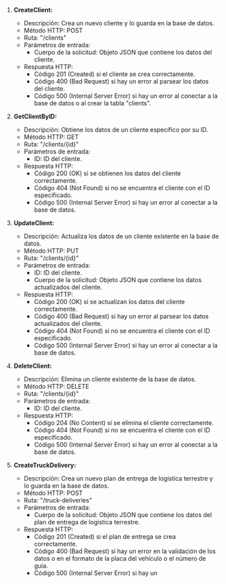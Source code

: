 1. **CreateClient:**
   - Descripción: Crea un nuevo cliente y lo guarda en la base de datos.
   - Método HTTP: POST
   - Ruta: "/clients"
   - Parámetros de entrada:
     - Cuerpo de la solicitud: Objeto JSON que contiene los datos del cliente.
   - Respuesta HTTP:
     - Código 201 (Created) si el cliente se crea correctamente.
     - Código 400 (Bad Request) si hay un error al parsear los datos del cliente.
     - Código 500 (Internal Server Error) si hay un error al conectar a la base de datos o al crear la tabla "clients".

2. **GetClientByID:**
   - Descripción: Obtiene los datos de un cliente específico por su ID.
   - Método HTTP: GET
   - Ruta: "/clients/{id}"
   - Parámetros de entrada:
     - ID: ID del cliente.
   - Respuesta HTTP:
     - Código 200 (OK) si se obtienen los datos del cliente correctamente.
     - Código 404 (Not Found) si no se encuentra el cliente con el ID especificado.
     - Código 500 (Internal Server Error) si hay un error al conectar a la base de datos.

3. **UpdateClient:**
   - Descripción: Actualiza los datos de un cliente existente en la base de datos.
   - Método HTTP: PUT
   - Ruta: "/clients/{id}"
   - Parámetros de entrada:
     - ID: ID del cliente.
     - Cuerpo de la solicitud: Objeto JSON que contiene los datos actualizados del cliente.
   - Respuesta HTTP:
     - Código 200 (OK) si se actualizan los datos del cliente correctamente.
     - Código 400 (Bad Request) si hay un error al parsear los datos actualizados del cliente.
     - Código 404 (Not Found) si no se encuentra el cliente con el ID especificado.
     - Código 500 (Internal Server Error) si hay un error al conectar a la base de datos.

4. **DeleteClient:**
   - Descripción: Elimina un cliente existente de la base de datos.
   - Método HTTP: DELETE
   - Ruta: "/clients/{id}"
   - Parámetros de entrada:
     - ID: ID del cliente.
   - Respuesta HTTP:
     - Código 204 (No Content) si se elimina el cliente correctamente.
     - Código 404 (Not Found) si no se encuentra el cliente con el ID especificado.
     - Código 500 (Internal Server Error) si hay un error al conectar a la base de datos.

5. **CreateTruckDelivery:**
   - Descripción: Crea un nuevo plan de entrega de logística terrestre y lo guarda en la base de datos.
   - Método HTTP: POST
   - Ruta: "/truck-deliveries"
   - Parámetros de entrada:
     - Cuerpo de la solicitud: Objeto JSON que contiene los datos del plan de entrega de logística terrestre.
   - Respuesta HTTP:
     - Código 201 (Created) si el plan de entrega se crea correctamente.
     - Código 400 (Bad Request) si hay un error en la validación de los datos o en el formato de la placa del vehículo o el número de guía.
     - Código 500 (Internal Server Error) si hay un